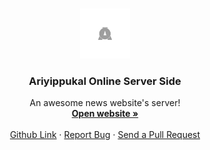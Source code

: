 
<!-- PROJECT LOGO -->
<br />
<p align="center">
  <a href="https://ariyippukal-online.herokuapp.com/" target="_blank">
    <img src="public/images/logo.png" alt="Logo" width="80" height="80">
  </a>

  <h3 align="center">Ariyippukal Online Server Side</h3>

  <p align="center">
    An awesome news website's server!
    <br />
    <a href="https://ariyippukal-online.herokuapp.com/"><strong>Open website »</strong></a>
    <br />
    <br />
    <a href="https://github.com/Muhammed-Rahif/Ariyippukal-Online-Back-End">Github Link</a>
    ·
    <a href="https://github.com/Muhammed-Rahif/Ariyippukal-Online-Back-End/issues">Report Bug</a>
    ·
    <a href="https://github.com/Muhammed-Rahif/Ariyippukal-Online-Back-End/pulls">Send a Pull Request</a>
  </p>
</p>
